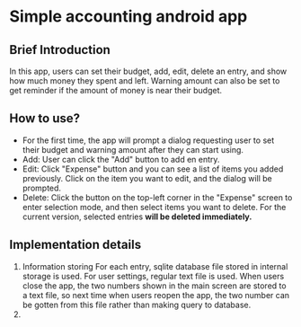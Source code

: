 # Simple accounting android app

## Brief Introduction
In this app, users can set their budget, add, edit, delete an entry, and show how much money they spent and left. Warning amount can also be set to get reminder if the amount of money is near their budget.

## How to use?
+ For the first time, the app will prompt a dialog requesting user to set their budget and warning amount after they can start using.
+ Add: User can click the "Add" button to add en entry.
+ Edit: Click "Expense" button and you can see a list of items you added previously. Click on the item you want to edit, and the dialog will be prompted.
+ Delete: Click the button on the top-left corner in the "Expense" screen to enter selection mode, and then select items you want to delete. For the current version, selected entries **will be deleted immediately.**

## Implementation details
1. Information storing
For each entry, sqlite database file stored in internal storage is used. For user settings, regular text file is used. When users close the app, the two numbers shown in the main screen are stored to a text file, so next time when users reopen the app, the two number can be gotten from this file rather than making query to database. 
2. 